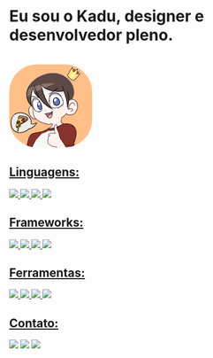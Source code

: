 <h1> Eu sou o Kadu, designer e desenvolvedor pleno.</h1>
<br>
<div>
  <a href="https://kkadoca.github.io/Portfolio/">
  <img height="150em" style="border-radius:50px;" src="https://github.com/kKadoca/kKadoca/blob/main/img/kadu-icon.png?raw=true">
</div>
 
 ## Linguagens:
<div>
  <img src="https://img.shields.io/badge/Dart-005C84?style=for-the-badge&logo=dart&logoColor=white">
  <img src="https://img.shields.io/badge/C%23-239120?style=for-the-badge&logo=c-sharp&logoColor=white"> 
  <img src="https://img.shields.io/badge/JavaScript-323330?style=for-the-badge&logo=javascript&logoColor=F7DF1E">
  <img src="https://img.shields.io/badge/MySQL-005C84?style=for-the-badge&logo=mysql&logoColor=white">
</div>
 
 ## Frameworks:
 <div>
  <img src="https://img.shields.io/badge/Flutter-02569B?style=for-the-badge&logo=flutter&logoColor=white">
  <img src="https://img.shields.io/badge/.NET-5C2D91?style=for-the-badge&logo=.net&logoColor=white">
  <img src="https://img.shields.io/badge/Vue.js-35495E?style=for-the-badge&logo=vue.js&logoColor=4FC08D">
  <img src="https://img.shields.io/badge/Cordova-35434F?style=for-the-badge&logo=apache-cordova&logoColor=E8E8E8">
 </div>

 ## Ferramentas:
 <div>
  <img src="https://img.shields.io/badge/Figma-F24E1E?style=for-the-badge&logo=figma&logoColor=white">
  <img src="https://img.shields.io/badge/Notion-000000?style=for-the-badge&logo=notion&logoColor=white">
  <img src="https://img.shields.io/badge/MongoDB-4EA94B?style=for-the-badge&logo=mongodb&logoColor=white">
  <img src="https://img.shields.io/badge/Firebase-F29D0C?style=for-the-badge&logo=firebase&logoColor=white">
 </div>
   
 ## Contato:
<div>
  <a href = "mailto:kaduterra74@gmail.com"><img src="https://img.shields.io/badge/Microsoft_Outlook-0078D4?style=for-the-badge&logo=microsoft-outlook&logoColor=white" target="_blank"></a>
  <a href="https://www.linkedin.com/in/carlos-eduardo-terra-62215822b" target="_blank"><img src="https://img.shields.io/badge/-LinkedIn-%230077B5?style=for-the-badge&logo=linkedin&logoColor=white" target="_blank"></a>
  <a href="https://www.instagram.com/kkadoca" target="_blank"><img src="https://img.shields.io/badge/-Instagram-%23E4405F?style=for-the-badge&logo=instagram&logoColor=white" target="_blank"></a>
</div>
